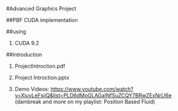 #Advanced Graphics Project

##PBF CUDA implementation

##using

1. CUDA 9.2

##introduction

1. ProjectIntroction.pdf

2. Project Introction.pptx

3. Demo Videos: https://www.youtube.com/watch?v=XjuyLeFsjiQ&list=PLD6dMoGLAGaINfSuZCQY7BRwZExNrLl6e (dambreak and more on my playlist: Position Based Fluid)
